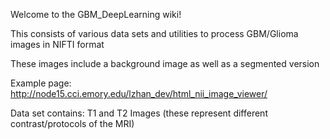Welcome to the GBM_DeepLearning wiki!

This consists of various data sets and utilities to process GBM/Glioma images in NIFTI format

These images include a background image as well as a segmented version

Example page:
http://node15.cci.emory.edu/lzhan_dev/html_nii_image_viewer/


Data set contains:
T1 and T2 Images (these represent different contrast/protocols of the MRI)